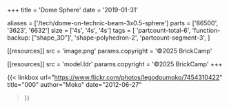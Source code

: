 +++
title = 'Dome Sphere'
date  = '2019-01-31'

aliases = ['/tech/dome-on-technic-beam-3x0.5-sphere']
parts = ['86500', '3623', '6632']
size  = ['4s', '4s', '4s']
tags  = [
  'partcount-total-6',
  'function-backup: ["shape_3D"]',
  'shape-polyhedron-2',
  'partcount-segment-3',
]

[[resources]]
src              = 'image.png'
params.copyright = '©2025 BrickCamp'

[[resources]]
src              = 'model.ldr'
params.copyright = '©2025 BrickCamp'
+++

{{< linkbox
    url="https://www.flickr.com/photos/legodoumoko/7454310422"
    title="000"
    author="Moko"
    date="2012-06-27"
>}}
